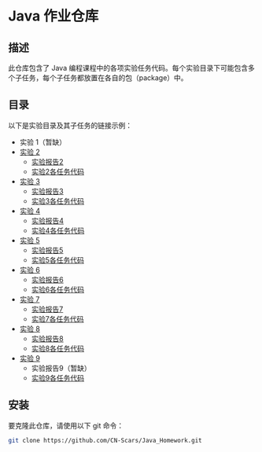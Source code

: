 # Java 作业仓库

## 描述

此仓库包含了 Java 编程课程中的各项实验任务代码。每个实验目录下可能包含多个子任务，每个子任务都放置在各自的包（package）中。

## 目录

以下是实验目录及其子任务的链接示例：

- 实验 1（暂缺）
- [实验 2](./Experiment_2)
  - [实验报告2](./Experiment_2/document)
  - [实验2各任务代码](./Experiment_2/src/main/java/org/scars)
- [实验 3](./Experiment_3)
  - [实验报告3](./Experiment_3/document)
  - [实验3各任务代码](./Experiment_3/src/main/java/org/scars)
- [实验 4](./Experiment_4)
  - [实验报告4](./Experiment_4/document)
  - [实验4各任务代码](./Experiment_4/src/main/java/org/scars)
- [实验 5](./Experiment_5)
  - [实验报告5](./Experiment_5/document)
  - [实验5各任务代码](./Experiment_5/src/main/java/org/scars)
- [实验 6](./Experiment_6)
  - [实验报告6](./Experiment_6/document)
  - [实验6各任务代码](./Experiment_6/src/main/java/org/scars)
- [实验 7](./Experiment_7)
  - [实验报告7](./Experiment_7/document)
  - [实验7各任务代码](./Experiment_7/src/main/java/org/scars)
- [实验 8](./Experiment_7)
  - [实验报告8](./Experiment_8/document)
  - [实验8各任务代码](./Experiment_8/src/main/java/org/scars)
- [实验 9](./Experiment_7)
  - 实验报告9（暂缺）
  - [实验9各任务代码](./Experiment_9/src/main/java/org/scars)

## 安装

要克隆此仓库，请使用以下 git 命令：

```bash
git clone https://github.com/CN-Scars/Java_Homework.git
